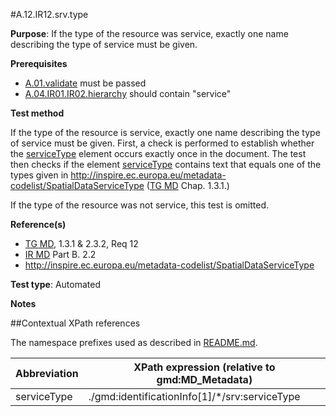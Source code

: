 #A.12.IR12.srv.type

**Purpose**: If the type of the resource was service, exactly one name describing the type of service must be given.

**Prerequisites**
* [A.01.validate](A.01.validate.md) must be passed
* [A.04.IR01.IR02.hierarchy](A.04.IR01.IR02.hierarchy.md) should contain "service"

**Test method**

If the type of the resource is service, exactly one name describing the type of service must be given.
First, a check is performed to establish whether the [serviceType](#serviceType) element occurs exactly once in the document. The test then checks if the element [serviceType](#serviceType) contains text that equals one of
the types given in http://inspire.ec.europa.eu/metadata-codelist/SpatialDataServiceType ([TG MD](./README.md#ref_TG_MD) Chap. 1.3.1.)

If the type of the resource was not service, this test is omitted.

**Reference(s)**

* [TG MD](./README.md#ref_TG_MD), 1.3.1 & 2.3.2, Req 12
* [IR MD](README.md#ref_IR_MD) Part B. 2.2
* http://inspire.ec.europa.eu/metadata-codelist/SpatialDataServiceType

**Test type**: Automated

**Notes**

##Contextual XPath references

The namespace prefixes used as described in [README.md](./README.md#namespaces).

Abbreviation                                   |  XPath expression (relative to gmd:MD_Metadata)
-----------------------------------------------| -------------------------------------------------------------------------
serviceType <a name="serviceType"></a>   | ./gmd:identificationInfo[1]/*/srv:serviceType
